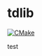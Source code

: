 # tdlib
[![CMake](https://github.com/chuxubank/tdlib/actions/workflows/cmake.yml/badge.svg)](https://github.com/chuxubank/tdlib/actions/workflows/cmake.yml)


test
